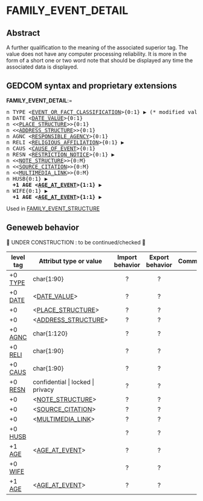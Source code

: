 ﻿<!-- licence GPL V2, cf https://github.com/TitiFix/geneweb -->
# FAMILY_EVENT_DETAIL
## Abstract
A further qualification to the meaning of the associated superior tag. The value does not have any
computer processing reliability. It is more in the form of a short one or two word note that should be
displayed any time the associated data is displayed.


## GEDCOM syntax and proprietary extensions

**FAMILY_EVENT_DETAIL**:=
<pre>
n TYPE &lt;<a href=Ged.EVENT_OR_FACT_CLASSIFICATION.md>EVENT_OR_FACT_CLASSIFICATION</a>&gt;{0:1} &#x25B6; (* modified value *)
n DATE &lt;<a href=Ged.DATE_VALUE.md>DATE_VALUE</a>&gt;{0:1}
n &lt;&lt;<a href=Ged.PLACE_STRUCTURE.md>PLACE_STRUCTURE</a>&gt;&gt;{0:1}
n &lt;&lt;<a href=Ged.ADDRESS_STRUCTURE.md>ADDRESS_STRUCTURE</a>&gt;&gt;{0:1}
n AGNC &lt;<a href=Ged.RESPONSIBLE_AGENCY.md>RESPONSIBLE_AGENCY</a>&gt;{0:1}
n RELI &lt;<a href=Ged.RELIGIOUS_AFFILIATION.md>RELIGIOUS_AFFILIATION</a>&gt;{0:1} &#x25B6;
n CAUS &lt;<a href=Ged.CAUSE_OF_EVENT.md>CAUSE_OF_EVENT</a>&gt;{0:1}
n RESN &lt;<a href=Ged.RESTRICTION_NOTICE.md>RESTRICTION_NOTICE</a>&gt;{0:1} &#x25B6;
n &lt;&lt;<a href=Ged.NOTE_STRUCTURE.md>NOTE_STRUCTURE</a>&gt;&gt;{0:M}
n &lt;&lt;<a href=Ged.SOURCE_CITATION.md>SOURCE_CITATION</a>&gt;&gt;{0:M}
n &lt;&lt;<a href=Ged.MULTIMEDIA_LINK.md>MULTIMEDIA_LINK</a>&gt;&gt;{0:M}
n HUSB{0:1} &#x25B6;
<b>  +1 AGE &lt;<a href=Ged.AGE_AT_EVENT.md>AGE_AT_EVENT</a>&gt;{1:1} &#x25B6;</b>
n WIFE{0:1} &#x25B6;
<b>  +1 AGE &lt;<a href=Ged.AGE_AT_EVENT.md>AGE_AT_EVENT</a>&gt;{1:1} &#x25B6;</b>
</pre>
Used in <a href=Ged.FAMILY_EVENT_STRUCTURE.md>FAMILY_EVENT_STRUCTURE</a><br />


## Geneweb behavior


🚧 UNDER CONSTRUCTION : to be continued/checked 🚧 



level tag  | Attribut type or value | Import behavior | Export behavior  | Comment 
---------- | ------------- | :---------------: | :-----------------:| -----------
+0 <a href=Ged.GLOSSARY.md#type>TYPE</a> | char{1:90} | ? | ? | 
+0 <a href=Ged.GLOSSARY.md#date>DATE</a> | &lt;<a href=Ged.DATE_VALUE.md>DATE_VALUE</a>&gt; | ? | ? | 
+0  | &lt;<a href=Ged.PLACE_STRUCTURE.md>PLACE_STRUCTURE</a>&gt; | ? | ? | 
+0  | &lt;<a href=Ged.ADDRESS_STRUCTURE.md>ADDRESS_STRUCTURE</a>&gt; | ? | ? | 
+0 <a href=Ged.GLOSSARY.md#agnc>AGNC</a> | char{1:120} | ? | ? | 
+0 <a href=Ged.GLOSSARY.md#reli>RELI</a> | char{1:90} | ? | ? | 
+0 <a href=Ged.GLOSSARY.md#caus>CAUS</a> | char{1:90} | ? | ? | 
+0 <a href=Ged.GLOSSARY.md#resn>RESN</a> | confidential \| locked \| privacy  | ? | ? | 
+0  | &lt;<a href=Ged.NOTE_STRUCTURE.md>NOTE_STRUCTURE</a>&gt; | ? | ? | 
+0  | &lt;<a href=Ged.SOURCE_CITATION.md>SOURCE_CITATION</a>&gt; | ? | ? | 
+0  | &lt;<a href=Ged.MULTIMEDIA_LINK.md>MULTIMEDIA_LINK</a>&gt; | ? | ? | 
+0 <a href=Ged.GLOSSARY.md#husb>HUSB</a> |  | ? | ? | 
+1 <a href=Ged.GLOSSARY.md#age>AGE</a> | &lt;<a href=Ged.AGE_AT_EVENT.md>AGE_AT_EVENT</a>&gt; | ? | ? | 
+0 <a href=Ged.GLOSSARY.md#wife>WIFE</a> |  | ? | ? | 
+1 <a href=Ged.GLOSSARY.md#age>AGE</a> | &lt;<a href=Ged.AGE_AT_EVENT.md>AGE_AT_EVENT</a>&gt; | ? | ? | 
